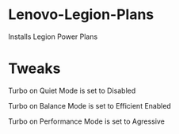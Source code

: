 # Lenovo-Legion-Plans
Installs Legion Power Plans
# Tweaks
Turbo on Quiet Mode is set to Disabled

Turbo on Balance Mode is set to Efficient Enabled

Turbo on Performance Mode is set to Agressive
